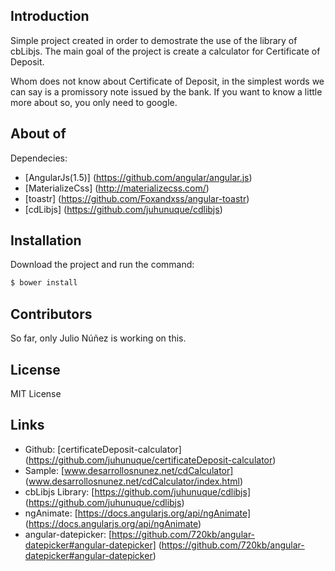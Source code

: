 ## Introduction

Simple project created in order to demostrate the use of the library of cbLibjs. The main goal of the project is create a calculator for 
Certificate of Deposit.

Whom does not know about Certificate of Deposit, in the simplest words we can say is a promissory note issued by the bank. If you want to know
a little more about so, you only need to google.

## About of

Dependecies: 
- [AngularJs(1.5)] (https://github.com/angular/angular.js)
- [MaterializeCss] (http://materializecss.com/) 
- [toastr] (https://github.com/Foxandxss/angular-toastr)
- [cdLibjs] (https://github.com/juhunuque/cdlibjs)

## Installation

Download the project and run the command:

```sh
$ bower install
```
## Contributors

So far, only Julio Núñez is working on this.

## License

MIT License

## Links

- Github: [certificateDeposit-calculator] (https://github.com/juhunuque/certificateDeposit-calculator)
- Sample: [www.desarrollosnunez.net/cdCalculator] (www.desarrollosnunez.net/cdCalculator/index.html)
- cbLibjs Library: [https://github.com/juhunuque/cdlibjs] (https://github.com/juhunuque/cdlibjs)
- ngAnimate: [https://docs.angularjs.org/api/ngAnimate] (https://docs.angularjs.org/api/ngAnimate)
- angular-datepicker: [https://github.com/720kb/angular-datepicker#angular-datepicker] (https://github.com/720kb/angular-datepicker#angular-datepicker)